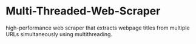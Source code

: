 # Multi-Threaded-Web-Scraper
 high-performance web scraper that extracts webpage titles from multiple URLs simultaneously using multithreading.

